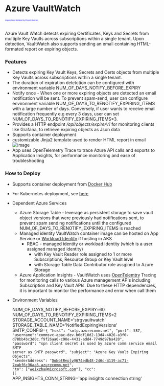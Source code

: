 # Azure VaultWatch  
<span style="font-size:0.4em;color:blue">*Inspired and donated by Project Beacon*</span>

<br >
Azure Vault Watch detects expiring Certificates, Keys and Secrets from multiple Key Vaults across subscriptions within a single tenant.  
Upon detection, VaultWatch also supports sending an email containing HTML-formated report on expiring objects.  


### Features 
* Detects expiring Key Vault Keys, Secrets and Certs objects from multiple Key Vaults across subscriptions within a single tenant.
* The duration of expiration detetction can be configured with environment variable NUM_OF_DAYS_NOTIFY_BEFORE_EXPIRY
* Notify once - When one or more expiring objects are detected an email notification will be sent. To prevent spam-send, user can configure environment variable NUM_OF_DAYS_TO_RENOTIFY_EXPIRING_ITEMS with a large number of days. Conversely, if user wants to receive email notification frequently e.g every 3 days, user can set  NUM_OF_DAYS_TO_RENOTIFY_EXPIRING_ITEMS=3.
* Provides a HTTP endpoint */api/objects/expire/v1* for monitoring clients like Grafana, to retrieve expiring objects as Json data
* Supports container deployment
* customizable Jinja2 template used to render HTML report in email
  ![image](https://github.com/user-attachments/assets/7263183c-8079-40b1-98ad-b2eee7d2fd05)
* App uses OpenTelemetry Trace to trace Azure API calls and exports to Application Insights, for performance monitoring and ease of troubleshooting
 


### How to Deploy

* Supports container deployment from [Docker Hub](https://hub.docker.com/r/wxzd/azurevaultwatch)
* For Kubernetes deployment, see [here](https://github.com/weixian-zhang/AzureVaultWatch/tree/main/infra-as-code/kubernetes)
* Dependent Azure Services
  * Azure Storage Table - leverage as persistent storage to save vault object versions that were previously had notifications sent, to prevent spam sending notifications until the configured NUM_OF_DAYS_TO_RENOTIFY_EXPIRING_ITEMS is reached
  * Managed identity VaultWatch container image can be hosted on App Service or [Workload Identity](https://learn.microsoft.com/en-us/azure/aks/workload-identity-overview?tabs=dotnet) if hosting in AKS
    * RBAC - managed identity or workload identity (which is a user assigned managed identity)
      * with Key Vault Reader role assigned to 1 or more Subscriptions, Resource Group or Key Vault level
      * with Storage Table Data Contributor role assgined to Azure Storage
  * Azure Application Insights - VaultWatch uses [OpenTelemtry](https://learn.microsoft.com/en-us/azure/azure-monitor/app/opentelemetry-enable?tabs=aspnetcore) Tracing for monitoring calls to various Azure management APIs including Subscription and Key Vault APIs. Due to these HTTP dependencies, it is important to monitor the performance and error when call them
* Environment Variables
  
  NUM_OF_DAYS_NOTIFY_BEFORE_EXPIRY=60    
  NUM_OF_DAYS_TO_RENOTIFY_EXPIRING_ITEMS=2  
  STORAGE_ACCOUNT_NAME='strgvaultwatch'  
  STORAGE_TABLE_NAME='NotifiedExpiringVersions'  
  SMTP_CONFIG=<code>{
    "host": "smtp.azurecomm.net",
    "port": 587,
    "username":"commsvc-apac-dev.b6df10d2-13d4-4026-a3f0-d78bb4bc3d0c.f9f26aa0-c90e-4431-add4-7749d97ba420",
    "password": "spn client secret is used by azure comm service email SMTP server as SMTP password",
    "subject": "Azure Key Vault Expiring Objects",
    "senderAddress": "DoNotReply@674edb48-246c-4119-ac71-7eabf6c96aa5.azurecomm.net",
    "to": ["weixzha@microsoft.com"],
    "cc": []</code>  
  APP_INSIGHTS_CONN_STRING='app insights connection string'
